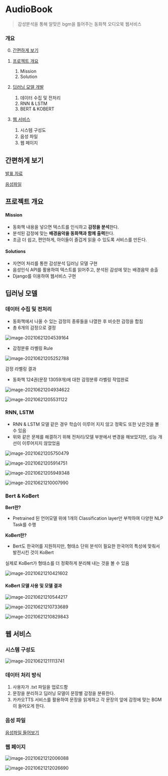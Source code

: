 # AudioBook
> 감성분석을 통해 알맞은 bgm을 틀어주는 동화책 오디오북 웹서비스



### 개요

0. [간편하게 보기](#간편하게-보기)

1. [프로젝트 개요](#프로젝트-개요)
   1. Mission
   2. Solution
2. [딥러닝 모델 개발](#딥러닝-모델)
   1.  데이터 수집 및 전처리 
   2.  RNN & LSTM
   3. BERT & KOBERT
3. [웹 서비스](#웹-서비스)
   1. 시스템 구성도
   2. 음성 파일
   3. 웹 페이지 



## 간편하게 보기 

[발표 자료](https://drive.google.com/file/d/1gu9TRPmCGHAOk_6LE3zAYWKYn3IB2TZY/view?usp=sharing)

[음성파일](https://drive.google.com/file/d/16SzGQToCEw2zIUcOjd-bUKyhnYZkKGfy/view?usp=sharing)



## 프로젝트 개요

#### Mission

- 동화책 내용을 넣으면 텍스트를 인식하고 **감정을 분석**한다.
- 분석된 감정에 맞는 **배경음악을 동화책과 함께 출력**한다.
- 조금 더 쉽고, 편안하게, 아이들이 즐겁게 읽을 수 있도록 서비스를 만든다.

#### Solutions

- 자연어 처리를 통한 감성분석 딥러닝 모델 구현 
- 음성인식 API를 활용하여 텍스트를 읽어주고, 분석된 감성에 맞는 배경음악 송출 
- Django를 이용하여 웹서비스 구현

### 

## 딥러닝 모델

### 데이터 수집 및 전처리

- 동화책에서 나올 수 있는 감정의 종류들을 나열한 후 비슷한 감정을 합침
- 총 6개의 감정으로 결정

![image-20210621204539164](README.assets/image-20210621204539164.png)

- 감정분류 라벨링 Rule

![image-20210621205252788](README.assets/image-20210621205252788.png)

감정 라벨링 결과

- 동화책 124권(문장 13059개)에 대한 감정분류 라벨링 작업완료

![image-20210621204934622](README.assets/image-20210621204934622.png)

![image-20210621205531122](README.assets/image-20210621205531122.png)



### RNN, LSTM

- RNN & LSTM 모델 같은 경우 학습이 이루어 지지 않고 정확도 또한 낮은것을 볼 수 있음
- 위와 같은 문제를 해결하기 위해 전처리/모델 부분에서 변경을 해보았지만, 성능 개선이 이루어지지 않았었음

![image-20210621205750479](README.assets/image-20210621205750479.png)

![image-20210621205914751](README.assets/image-20210621205914751.png)

![image-20210621205949348](README.assets/image-20210621205949348.png)

![image-20210621210007990](README.assets/image-20210621210007990.png)



### Bert & KoBert

**Bert란?** 

- Pretrained 된 언어모델 위에 1개의 Classification layer만 부착하여 다양한 NLP Task를 수행

**KoBert란?**

- Bert도 한국어를 지원하지만, 형태소 단위 분석이 필요한 한국어의 특성에 맞춰서 발전시킨 것이 KoBert



실제로 KoBert가 형태소를 더 정확하게 분리해 내는 것을 볼 수 있음

![image-20210621210421602](README.assets/image-20210621210421602.png)



#### KoBert 모델 사용 및 모델 결과

![image-20210621210544217](README.assets/image-20210621210544217.png)

![image-20210621210733689](README.assets/image-20210621210733689.png)

![image-20210621210829843](README.assets/image-20210621210829843.png)



## 웹 서비스

### 시스템 구성도

![image-20210621211113741](README.assets/image-20210621211113741.png)

### 데이터 처리 방식 

1. 사용자가 .txt 파일을 업로드함
2. 문장을 분리하고 딥러닝 모델이 문장별 감정을 분류한다.
3. 카카오TTS 서비스를 활용하여 문장을 읽게하고 각 문장의 앞에 감정에 맞는 BGM이 들어오게 한다.



### 음성 파일

[음성파일 들어보기](https://drive.google.com/file/d/16SzGQToCEw2zIUcOjd-bUKyhnYZkKGfy/view?usp=sharing)



### 웹 페이지

![image-20210621212006088](README.assets/image-20210621212006088.png)



![image-20210621212026690](README.assets/image-20210621212026690.png)
